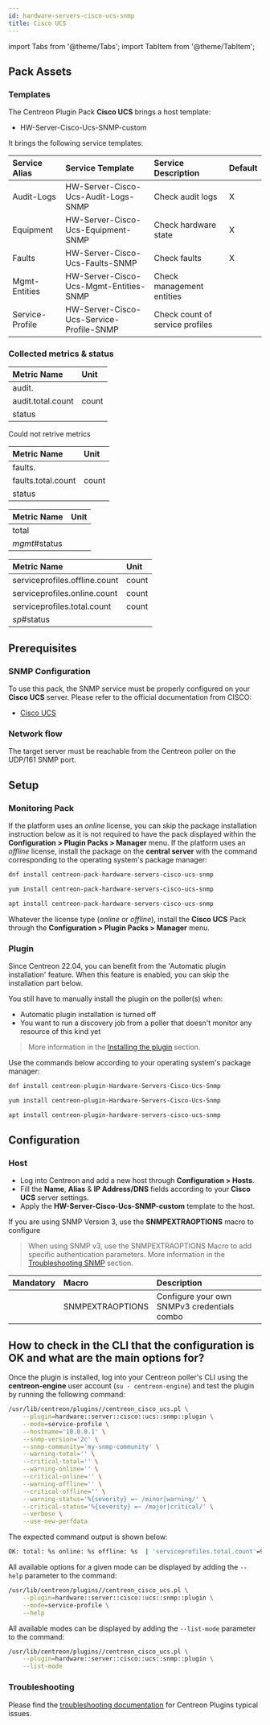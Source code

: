 ```yaml
---
id: hardware-servers-cisco-ucs-snmp
title: Cisco UCS
---
```

import Tabs from '@theme/Tabs';
import TabItem from '@theme/TabItem';


## Pack Assets

### Templates

The Centreon Plugin Pack **Cisco UCS** brings a host template:

* HW-Server-Cisco-Ucs-SNMP-custom

It brings the following service templates:

| Service Alias   | Service Template                         | Service Description             | Default |
|:----------------|:-----------------------------------------|:--------------------------------|:--------|
| Audit-Logs      | HW-Server-Cisco-Ucs-Audit-Logs-SNMP      | Check audit logs                | X       |
| Equipment       | HW-Server-Cisco-Ucs-Equipment-SNMP       | Check hardware state            | X       |
| Faults          | HW-Server-Cisco-Ucs-Faults-SNMP          | Check faults                    | X       |
| Mgmt-Entities   | HW-Server-Cisco-Ucs-Mgmt-Entities-SNMP   | Check management entities       |         |
| Service-Profile | HW-Server-Cisco-Ucs-Service-Profile-SNMP | Check count of service profiles |         |

### Collected metrics & status

<Tabs groupId="sync">
<TabItem value="Audit-Logs" label="Audit-Logs">

| Metric Name       | Unit  |
|:------------------|:------|
| audit.            |       |
| audit.total.count | count |
| status            |       |

</TabItem>
<TabItem value="Equipment" label="Equipment">

Could not retrive metrics

</TabItem>
<TabItem value="Faults" label="Faults">

| Metric Name        | Unit  |
|:-------------------|:------|
| faults.            |       |
| faults.total.count | count |
| status             |       |

</TabItem>
<TabItem value="Mgmt-Entities" label="Mgmt-Entities">

| Metric Name   | Unit  |
|:--------------|:------|
| total         |       |
| *mgmt*#status |       |

</TabItem>
<TabItem value="Service-Profile" label="Service-Profile">

| Metric Name                   | Unit  |
|:------------------------------|:------|
| serviceprofiles.offline.count | count |
| serviceprofiles.online.count  | count |
| serviceprofiles.total.count   | count |
| *sp*#status                   |       |

</TabItem>
</Tabs>

## Prerequisites

### SNMP Configuration

To use this pack, the SNMP service must be properly configured on your **Cisco UCS**
server. Please refer to the official documentation from CISCO:
* [Cisco UCS](https://www.cisco.com/c/en/us/td/docs/unified_computing/ucs/ucs-manager/GUI-User-Guides/System-Monitoring/3-1/b_UCSM_GUI_System_Monitoring_Guide_3_1/b_UCSM_GUI_System_Monitoring_Guide_3_1_chapter_0101.html)

### Network flow

The target server must be reachable from the Centreon poller on the UDP/161
SNMP port.

## Setup

### Monitoring Pack

If the platform uses an *online* license, you can skip the package installation
instruction below as it is not required to have the pack displayed within the
**Configuration > Plugin Packs > Manager** menu.
If the platform uses an *offline* license, install the package on the **central server**
with the command corresponding to the operating system's package manager:

<Tabs groupId="sync">
<TabItem value="Alma / RHEL / Oracle Linux 8" label="Alma / RHEL / Oracle Linux 8">

```bash
dnf install centreon-pack-hardware-servers-cisco-ucs-snmp
```

</TabItem>
<TabItem value="CentOS 7" label="CentOS 7">

```bash
yum install centreon-pack-hardware-servers-cisco-ucs-snmp
```

</TabItem>
<TabItem value="Debian 11" label="Debian 11">

```bash
apt install centreon-pack-hardware-servers-cisco-ucs-snmp
```

</TabItem>
</Tabs>

Whatever the license type (*online* or *offline*), install the **Cisco UCS** Pack through
the **Configuration > Plugin Packs > Manager** menu.

### Plugin

Since Centreon 22.04, you can benefit from the 'Automatic plugin installation' feature.
When this feature is enabled, you can skip the installation part below.

You still have to manually install the plugin on the poller(s) when:
- Automatic plugin installation is turned off
- You want to run a discovery job from a poller that doesn't monitor any resource of this kind yet

> More information in the [Installing the plugin](/docs/monitoring/pluginpacks/#installing-the-plugin) section.

Use the commands below according to your operating system's package manager:

<Tabs groupId="sync">
<TabItem value="Alma / RHEL / Oracle Linux 8" label="Alma / RHEL / Oracle Linux 8">

```bash
dnf install centreon-plugin-Hardware-Servers-Cisco-Ucs-Snmp
```

</TabItem>
<TabItem value="CentOS 7" label="CentOS 7">

```bash
yum install centreon-plugin-Hardware-Servers-Cisco-Ucs-Snmp
```

</TabItem>
<TabItem value="Debian 11" label="Debian 11">

```bash
apt install centreon-plugin-hardware-servers-cisco-ucs-snmp
```

</TabItem>
</Tabs>

## Configuration

### Host

* Log into Centreon and add a new host through **Configuration > Hosts**.
* Fill the **Name**, **Alias** & **IP Address/DNS** fields according to your **Cisco UCS** server settings.
* Apply the **HW-Server-Cisco-Ucs-SNMP-custom** template to the host.

If you are using SNMP Version 3, use the **SNMPEXTRAOPTIONS** macro to configure
> When using SNMP v3, use the SNMPEXTRAOPTIONS Macro to add specific authentication parameters.
> More information in the [Troubleshooting SNMP](../getting-started/how-to-guides/troubleshooting-plugins.md#snmpv3-options-mapping) section.

| Mandatory   | Macro            | Description                                  |
|:------------|:-----------------|:---------------------------------------------|
|             | SNMPEXTRAOPTIONS | Configure your own SNMPv3 credentials combo  |

## How to check in the CLI that the configuration is OK and what are the main options for?

Once the plugin is installed, log into your Centreon poller's CLI using the
**centreon-engine** user account (`su - centreon-engine`) and test the plugin by
running the following command:

```bash
/usr/lib/centreon/plugins//centreon_cisco_ucs.pl \
    --plugin=hardware::server::cisco::ucs::snmp::plugin \
    --mode=service-profile \
    --hostname='10.0.0.1' \
    --snmp-version='2c' \
    --snmp-community='my-snmp-community' \
    --warning-total='' \
    --critical-total='' \
    --warning-online='' \
    --critical-online='' \
    --warning-offline='' \
    --critical-offline='' \
    --warning-status='%{severity} =~ /minor|warning/' \
    --critical-status='%{severity} =~ /major|critical/' \
    --verbose \
    --use-new-perfdata
```

The expected command output is shown below:

```bash
OK: total: %s online: %s offline: %s  | 'serviceprofiles.total.count'=9000;;;0; 'serviceprofiles.online.count'=9000;;;0; 'serviceprofiles.offline.count'=9000;;;0; 
```

All available options for a given mode can be displayed by adding the
`--help` parameter to the command:

```bash
/usr/lib/centreon/plugins//centreon_cisco_ucs.pl \
    --plugin=hardware::server::cisco::ucs::snmp::plugin \
    --mode=service-profile \
    --help
```

All available modes can be displayed by adding the `--list-mode` parameter to
the command:

```bash
/usr/lib/centreon/plugins//centreon_cisco_ucs.pl \
    --plugin=hardware::server::cisco::ucs::snmp::plugin \
    --list-mode
```

### Troubleshooting

Please find the [troubleshooting documentation](../getting-started/how-to-guides/troubleshooting-plugins.md)
for Centreon Plugins typical issues.
